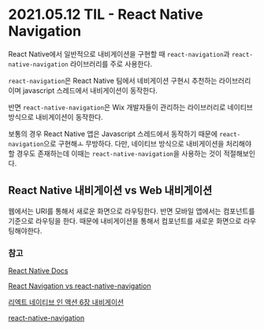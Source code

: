 # 2021.05.12 TIL - React Native Navigation

React Native에서 일반적으로 내비게이션을 구현할 때 `react-navigation`과 `react-native-navigation` 라이브러리를 주로 사용한다.

`react-navigation`은 React Native 팀에서 네비게이션 구현시 추천하는 라이브러리이며 javascript 스레드에서 내비게이션이 동작한다.

반면 `react-native-navigation`은 Wix 개발자들이 관리하는 라이브러리로 네이티브 방식으로 내비게이션이 동작한다.

보통의 경우 React Native 앱은 Javascript 스레드에서 동작하기 때문에 `react-navigation`으로 구현해ㅗ 무방하다. 다만, 네이티브 방식으로 내비게이션을 처리해야할 경우도 존재하는데 이때는 `react-native-navigation`을 사용하는 것이 적절해보인다.

## React Native 내비게이션 vs Web 내비게이션

웹에서는 URI를 통해서 새로운 화면으로 라우팅한다. 반면 모바일 앱에서는 컴포넌트를 기준으로 라우팅을 한다. 때문에 내비게이션을 통해서 컴포넌트를 새로운 화면으로 라우팅해야한다.

### 참고

[React Native Docs](https://reactnative.dev/docs/navigation)

[React Navigation vs react-native-navigation](https://blog.logrocket.com/react-navigation-vs-react-native-navigation-which-is-right-for-you-3d47c1cd1d63/)

[리엑트 네이티브 인 액션 6장 내비게이션](http://www.yes24.com/Product/Goods/79184153)

[react-native-navigation](https://wix.github.io/react-native-navigation/docs/installing)
